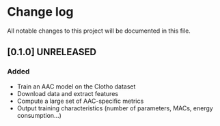 # Change log

All notable changes to this project will be documented in this file.

## [0.1.0] UNRELEASED
### Added
- Train an AAC model on the Clotho dataset
- Download data and extract features
- Compute a large set of AAC-specific metrics
- Output training characteristics (number of parameters, MACs, energy consumption...)
